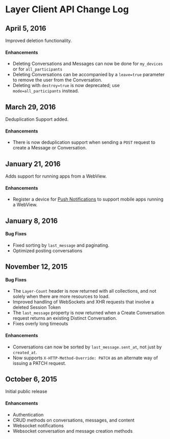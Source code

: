 # Layer Client API Change Log

## April 5, 2016

Improved deletion functionality.

#### Enhancements

* Deleting Conversations and Messages can now be done for `my_devices` or for `all_participants`
* Deleting Conversations can be accompanied by a `leave=true` parameter to remove the user from the Conversation.
* Deleting with `destroy=true` is now deprecated; use `mode=all_participants` instead.

## March 29, 2016

Deduplication Support added.

#### Enhancements

* There is now deduplication support when sending a `POST` request to create a Message or Conversation.

## January 21, 2016

Adds support for running apps from a WebView.

#### Enhancements

* Register a device for [Push Notifications](rest#push-tokens) to support mobile apps running a WebView.

## January 8, 2016

#### Bug Fixes

* Fixed sorting by `last_message` and paginating.
* Optimized posting conversations

## November 12, 2015

#### Bug Fixes

* The `Layer-Count` header is now returned with all collections, and not solely when there are more resources to load.
* Improved handling of WebSockets and XHR requests that involve a deleted Session Token
* The `last_message` property is now returned when a Create Conversation request returns an existing Distinct Conversation.
* Fixes overly long timeouts

#### Enhancements

* Conversations can now be sorted by `last_message.sent_at`, not just by `created_at`.
* Now supports `X-HTTP-Method-Override: PATCH` as an alternate way of issuing a PATCH request.


## October 6, 2015

Initial public release

#### Enhancements

* Authentication
* CRUD methods on conversations, messages, and content
* Websocket notifications
* Websocket conversation and message creation methods

